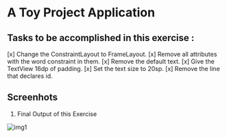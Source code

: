 # A Toy Project Application

## Tasks to be accomplished in this exercise :
[x] Change the ConstraintLayout to FrameLayout.
[x] Remove all attributes with the word constraint in them.
[x] Remove the default text.
[x] Give the TextView 16dp of padding.
[x] Set the text size to 20sp.
[x] Remove the line that declares id.

## Screenhots
1. Final Output of this Exercise

![img1](https://github.com/kuluruvineeth/ToyProject/blob/exercise1/Screenshots/img.png)
